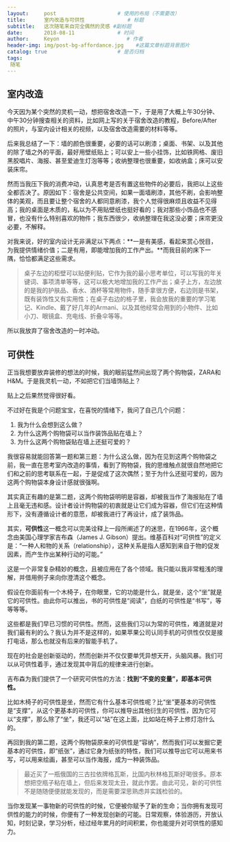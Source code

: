 ```yaml
---
layout:     post                    # 使用的布局（不需要改）
title:      室内改造与可供性              # 标题 
subtitle:   这次随笔来自完全偶然的灵感 #副标题
date:       2018-08-11              # 时间
author:     Keyon                      # 作者
header-img: img/post-bg-affordance.jpg    #这篇文章标题背景图片
catalog: true                       # 是否归档
tags:
 随笔
---
```


## 室内改造
今天因为某个突然的灵机一动，想把宿舍改造一下，于是用了大概上午30分钟、中午30分钟搜查相关的资料，比如网上写的关于宿舍改造的教程，Before/After的照片，与室内设计相关的视频，以及宿舍改造需要的材料等等。

后来我总结了一下：墙的颜色很重要，必要的话可以刷漆；桌面、书架、以及其他的除了墙之外的平面，最好用壁纸贴上；可以安上一些小挂饰，比如铁网格、废旧黑胶唱片、海报、甚至爱迪生灯泡等等；收纳整理也很重要，如收纳盒；床可以安装床帘。

然而当我压下我的消费冲动，认真思考是否有置这些物件的必要后，我把以上这些全都否决了。原因如下：宿舍是公共空间，如果一面墙刷漆，其他不刷，会影响整体的美观，而且要让整个宿舍的人都同意刷漆，我个人觉得很麻烦且收益不见得高；我的桌面是木质的，私以为不用贴壁纸也挺好看的；我对那些小饰品也不感冒，也没有什么特别喜欢的物件；我东西很少，收纳整理在我这没必要；床帘更没必要，不解释。

对我来说，好的室内设计无非满足以下两点：**一是有美感，看起来赏心悦目，为我提供情绪价值；二是有用，即能增加我的工作产出。**而我目前的床下一隅，恰恰都满足这些需求。

> 桌子左边的柜壁可以贴便利贴，它作为我的最小思考单位，可以写我的年关键词、事项清单等等，这可以极大地增加我的工作产出；桌子上方，左边放的是我的护肤品、香水、酒杯等常用物件，随手拿很方便，右边则是书架，既有装饰性又有实用性；在桌子右边的格子里，我会放我的重要的学习笔记、Kindle、戴了好几年的Armani、以及其他经常会用到的小物件、比如小刀、眼镜盒、充电线、折叠伞等等。

所以我放弃了宿舍改造的一时冲动。

## 可供性

正当我想要放弃装修的想法的时候，我的眼前猛然间出现了两个购物袋，ZARA和H&M。于是我灵机一动，不如把它们当墙饰贴上？

贴上之后果然觉得很好看。

不过好在我是个问题宝宝，在喜悦的情绪下，我问了自己几个问题：

1. 我为什么会想到这么做？
2. 为什么这两个购物袋可以当作装饰品贴在墙上？
3. 为什么这两个购物袋贴在墙上还挺可爱的？

我很容易就能回答第一题和第三题：为什么这么做，因为在见到这两个购物袋之前，我一直在思考室内改造的事情，看到了购物袋，我的思维触点就很自然地把它们和之前的思考联系在一起，于是促成了这次偶然；至于为什么还挺可爱的，因为这两个购物袋本身设计感就很强啊。

其实真正有趣的是第二题，这两个购物袋明明是容器，却被我当作了海报贴在了墙上且毫无违和感。设计者设计购物袋的初衷就是让它们成为容器，但它们在这种情形下，没有遵循设计者的意愿，却被我进行了再设计，成了装饰品。

其实，**可供性**这一概念可以完美诠释上一段所阐述了的迷思，在1966年，这个概念由美国心理学家吉布森（James J. Gibson）提出。维基百科对“可供性”的定义是：“一种人和物的关系（relationship），这种关系是指人感知到来自于物的促发因素，而产生作出某种行动的可能。”

这是一个非常复杂精妙的概念，且被应用在了各个领域。我只能以我非常粗浅的理解，并借用例子来向你澄清这个概念。

假设在你面前有一个木椅子，在你眼里，它的功能是什么，就是坐，这个“坐”就是它的可供性。由此你可以推出，书的可供性是“阅读”，白纸的可供性是“书写”，等等等等。

这些都是我们早已习惯的可供性。然而，这些我们习以为常的可供性，难道就是对我们最有利的么？我认为并不是这样的，如果苹果公司认同手机的可供性仅仅是接打电话，那么也就没有后来的智能手机了。

现在的社会是创新驱动的，然而创新并不仅仅要单凭异想天开，头脑风暴。我们可以从可供性着手，通过发现其中背后的规律来进行创新。

吉布森为我们提供了一个研究可供性的方法：**找到“不变的变量”，即基本可供性。**

比如木椅子的可供性是坐，然而它有什么基本可供性呢？比“坐”更基本的可供性是“支撑”，从这个更基本的可供性，你可以推导出其他衍生的可供性，因为它可以“支撑”，那么除了“坐”，我还可以“站”在这上面，比如站在椅子上修灯泡什么的。

再回到我的第二题，这两个购物袋原来的可供性是“容纳”，然而我们可以发掘它更基本的可供性，即“纸张”，通过它身为纸张的特性，我们可以推导出它可以用来书写，可以用来绘画，甚至可以当作海报，成为一种装饰品。

> 最近买了一瓶俄国的三古拉依牌格瓦斯，比国内秋林格瓦斯好喝很多。原本想把空瓶子粘在墙上，但后来发现太丑，就此作罢。由此可见，新的可供性不是随随便便就能发现的，而是需要深思熟虑并实践检验的。

当你发现某一事物新的可供性的时候，它便被你赋予了新的生命；当你拥有发现可供性的能力的时候，你便有了一种发现创新的可能。日常观察，体验游历，开放认知，时刻记录，学习分析，经过经年累月的时间积累，你也能提升对可供性的感知力。